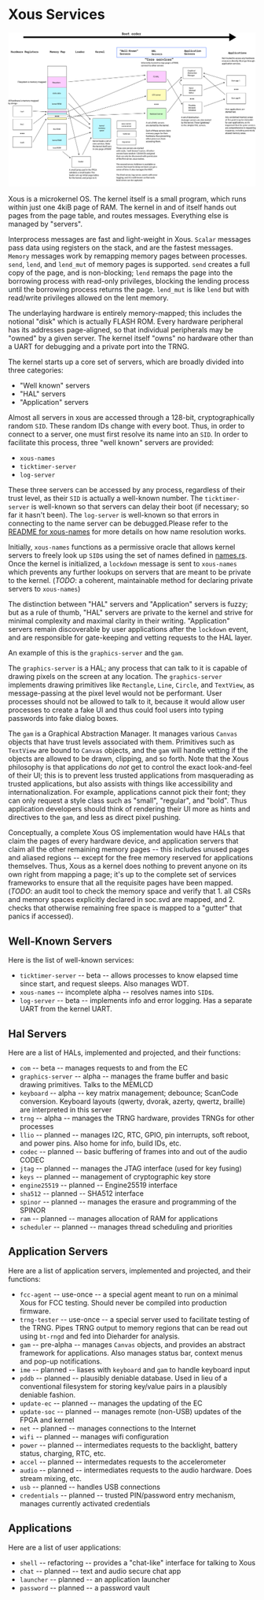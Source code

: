 # Xous Services

![services map](doc/services_map.png)

Xous is a microkernel OS. The kernel itself is a small program, which runs within just one 4kiB page of RAM. The kernel in and of itself hands out pages from the page table, and routes messages. Everything else is managed by "servers".

Interprocess messages are fast and light-weight in Xous. `Scalar` messages pass data using registers on the stack, and are the fastest messages. `Memory` messages work by remapping memory pages between processes. `send`, `lend`, and `lend_mut` of memory pages is supported. `send` creates a full copy of the page, and is non-blocking; `lend` remaps the page into the borrowing process with read-only privileges, blocking the lending process until the borrowing process returns the page. `lend_mut` is like `lend` but with read/write privileges allowed on the lent memory.

The underlaying hardware is entirely memory-mapped; this includes the notional "disk" which is actually FLASH ROM. Every hardware peripheral has its addresses page-aligned, so that individual peripherals may be "owned" by a given server. The kernel itself "owns" no hardware other than a UART for debugging and a private port into the TRNG.

The kernel starts up a core set of servers, which are broadly divided into three categories:

- "Well known" servers
- "HAL" servers
- "Application" servers

Almost all servers in xous are accessed through a 128-bit, cryptographically random `SID`. These random IDs change with every boot. Thus, in order to connect to a server, one must first resolve its name into an `SID`. In order to facilitate this process, three "well known" servers are provided:

- `xous-names`
- `ticktimer-server`
- `log-server`

These three servers can be accessed by any process, regardless of their trust level, as their `SID` is actually a well-known number. The `ticktimer-server` is well-known so that servers can delay their boot (if necessary; so far it hasn't been). The `log-server` is well-known so that errors in connecting to the name server can be debugged.Please refer to the [README for xous-names](xous-names/README.md) for more details on how name resolution works.

Initially, `xous-names` functions as a permissive oracle that allows kernel servers to freely look up `SID`s using the set of names defined in [names.rs](../xous-rs/src/names.rs). Once the kernel is initialized, a `lockdown` message is sent to `xous-names` which prevents any further lookups on servers that are meant to be private to the kernel. (*TODO*: a coherent, maintainable method for declaring private servers to `xous-names`)

The distinction between "HAL" servers and "Application" servers is fuzzy; but as a rule of thumb, "HAL" servers are private to the kernel and strive for minimal complexity and maximal clarity in their writing. "Application" servers remain discoverable by user applications after the `lockdown` event, and are responsible for gate-keeping and vetting requests to the HAL layer.

An example of this is the `graphics-server` and the `gam`.

The `graphics-server` is a HAL; any process that can talk to it is capable of drawing pixels on the screen at any location. The `graphics-server` implements drawing primitives like `Rectangle`, `Line`, `Circle`, and `TextView`, as message-passing at the pixel level would not be performant. User processes should not be allowed to talk to it, because it would allow user processes to create a fake UI and thus could fool users into typing passwords into fake dialog boxes.

The `gam` is a Graphical Abstraction Manager. It manages various `Canvas` objects that have trust levels associated with them. Primitives such as `TextView` are bound to `Canvas` objects, and the `gam` will handle vetting if the objects are allowed to be drawn, clipping, and so forth. Note that the Xous philosophy is that applications do _not_ get to control the exact look-and-feel of their UI; this is to prevent less trusted applications from masquerading as trusted applications, but also assists with things like accessibility and internationalization. For example, applications cannot pick their font; they can only request a style class such as "small", "regular", and "bold". Thus application developers should think of rendering their UI more as hints and directives to the `gam`, and less as direct pixel pushing.

Conceptually, a complete Xous OS implementation would have HALs that claim the pages of every hardware device, and application servers that claim all the other remaining memory pages -- this includes unused pages and aliased regions -- except for the free memory reserved for applications themselves. Thus, Xous as a kernel does nothing to prevent anyone on its own right from mapping a page; it's up to the complete set of services frameworks to ensure that all the requisite pages have been mapped. (*TODO*: an audit tool to check the memory space and verify that 1. all CSRs and memory spaces explicitly declared in soc.svd are mapped, and 2. checks that otherwise remaining free space is mapped to a "gutter" that panics if accessed).

## Well-Known Servers
Here is the list of well-known services:
- `ticktimer-server` -- beta -- allows processes to know elapsed time since start, and request sleeps. Also manages WDT.
- `xous-names` -- incomplete alpha -- resolves names into `SID`s.
- `log-server` -- beta -- implements info and error logging. Has a separate UART from the kernel UART.

## Hal Servers
Here are a list of HALs, implemented and projected, and their functions:

- `com` -- beta -- manages requests to and from the EC
- `graphics-server` -- alpha -- manages the frame buffer and basic drawing primitives. Talks to the MEMLCD
- `keyboard` -- alpha -- key matrix management; debounce; ScanCode conversion. Keyboard layouts (qwerty, dvorak, azerty, qwertz, braille) are interpreted in this server
- `trng` -- alpha -- manages the TRNG hardware, provides TRNGs for other processes
- `llio` -- planned -- manages I2C, RTC, GPIO, pin interrupts, soft reboot, and power pins. Also home for info, build IDs, etc.
- `codec` -- planned -- basic buffering of frames into and out of the audio CODEC
- `jtag` -- planned -- manages the JTAG interface (used for key fusing)
- `keys` -- planned -- management of cryptographic key store
- `engine25519` -- planned -- Engine25519 interface
- `sha512` -- planned -- SHA512 interface
- `spinor` -- planned -- manages the erasure and programming of the SPINOR
- `ram` -- planned -- manages allocation of RAM for applications
- `scheduler` -- planned -- manages thread scheduling and priorities

## Application Servers
Here are a list of application servers, implemented and projected, and their functions:
- `fcc-agent` -- use-once -- a special agent meant to run on a minimal Xous for FCC testing. Should never be compiled into production firmware.
- `trng-tester` -- use-once -- a special server used to facilitate testing of the TRNG. Pipes TRNG output to memory regions that can be read out using `bt-rngd` and fed into Dieharder for analysis.
- `gam` -- pre-alpha -- manages `Canvas` objects, and provides an abstract framework for applications. Also manages status bar, context menus and pop-up notifications.
- `ime` -- planned -- liases with `keyboard` and `gam` to handle keyboard input
- `pddb` -- planned -- plausibly deniable database. Used in lieu of a conventional filesystem for storing key/value pairs in a plausibly deniable fashion.
- `update-ec` -- planned -- manages the updating of the EC
- `update-soc` -- planned -- manages remote (non-USB) updates of the FPGA and kernel
- `net` -- planned -- manages connections to the Internet
- `wifi` -- planned -- manages wifi configuration
- `power` -- planned -- intermediates requests to the backlight, battery status, charging, RTC, etc.
- `accel` -- planned -- intermedates requests to the accelerometer
- `audio` -- planned -- intermediates requests to the audio hardware. Does stream mixing, etc.
- `usb` -- planned -- handles USB connections
- `credentials` -- planned -- trusted PIN/password entry mechanism, manages currently activated credentials

## Applications
Here are a list of user applications:
- `shell` -- refactoring -- provides a "chat-like" interface for talking to Xous
- `chat` -- planned -- text and audio secure chat app
- `launcher` -- planned -- an application launcher
- `password` -- planned -- a password vault
